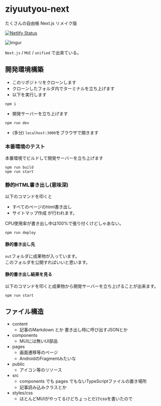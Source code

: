 # ziyuutyou-next
たくさんの自由帳 Next.js リメイク版

[![Netlify Status](https://api.netlify.com/api/v1/badges/cc14df48-3e5f-4582-a498-503503d319f3/deploy-status)](https://app.netlify.com/sites/takusan23-ziyuutyou/deploys)

![Imgur](https://imgur.com/6N5X7yQ.png)

`Next.js` / `MUI` / `unified` で出来ている。

## 開発環境構築

- このリポジトリをクローンします
- クローンしたフォルダ内でターミナルを立ち上げます
- 以下を実行します
```
npm i
```
- 開発サーバーを立ち上げます
```
npm run dev
```
- (多分) `localhost:3000`をブラウザで開きます


### 本番環境のテスト
本番環境でビルドして開発サーバーを立ち上げます

```
npm run build
npm run start
```

### 静的HTML書き出し(意味深)
以下のコマンドを叩くと
- すべてのページのhtml書き出し
- サイトマップ作成
が行われます。

CPU使用率が書き出し中は100%で張り付くけどしゃあない。

```
npm run deploy
```

#### 静的書き出し先

`out`フォルダに成果物が入っています。  
このフォルダを公開すればいいと思います。

#### 静的書き出し結果を見る
以下のコマンドを叩くと成果物から開発サーバーを立ち上げることが出来ます。

```
npm run start
```

## ファイル構造

- content
    - 記事のMarkdown とか 書き出し時に呼び出すJSONとか
- components
    - MUIには無いUI部品
- pages
    - 画面遷移等のページ
    - AndroidのFragmentみたいな
- public
    - アイコン等のリソース
- src
    - components でも pages でもないTypeScriptファイルの置き場所
    - 記事読み込みクラスとか
- styles/css
    - ほとんどMUIがやってるけどちょっとだけcssを書いたので